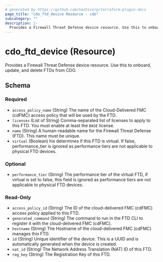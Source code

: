 ```yaml
---
# generated by https://github.com/hashicorp/terraform-plugin-docs
page_title: "cdo_ftd_device Resource - cdo"
subcategory: ""
description: |-
  Provides a Firewall Threat Defense device resource. Use this to onboard, update, and delete FTDs from CDO.
---
```


# cdo_ftd_device (Resource)

Provides a Firewall Threat Defense device resource. Use this to onboard, update, and delete FTDs from CDO.



<!-- schema generated by tfplugindocs -->
## Schema

### Required

- `access_policy_name` (String) The name of the Cloud-Delivered FMC (cdFMC) access policy that will be used by the FTD.
- `licenses` (List of String) Comma-separated list of licenses to apply to this FTD. You must enable at least the `BASE` license.
- `name` (String) A human-readable name for the Firewall Threat Defense (FTD). This name must be unique.
- `virtual` (Boolean) his determines if this FTD is virtual. If false, performance_tier is ignored as performance tiers are not applicable to physical FTD devices.

### Optional

- `performance_tier` (String) The performance tier of the virtual FTD, if virtual is set to false, this field is ignored as performance tiers are not applicable to physical FTD devices.

### Read-Only

- `access_policy_id` (String) The ID of the cloud-delivered FMC (cdFMC) access policy applied to this FTD.
- `generated_command` (String) The command to run in the FTD CLI to register it with the cloud-delivered FMC (cdFMC).
- `hostname` (String) The Hostname of the cloud-delivered FMC (cdFMC) manages this FTD.
- `id` (String) Unique identifier of the device. This is a UUID and is automatically generated when the device is created.
- `nat_id` (String) The Network Address Translation (NAT) ID of this FTD.
- `reg_key` (String) The Registration Key of this FTD.
